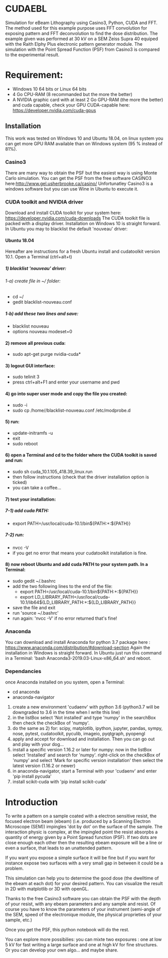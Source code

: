# CUDAEBL
Simulation for eBeam Lithography using Casino3, Python, CUDA and FFT.
The method used for this example purpose uses FFT convolution for exposing pattern and FFT deconvolution to find the dose distribution.
The example given was performed at 30 kV on a SEM Zeiss Supra 40 equiped with the Raith Elphy Plus electronic pattern generator module.
The simulation with the Point Spread Function (PSF) from Casino3 is compared to the experimental result.
# Requirement:
- Windows 10 64 bits or Linux 64 bits
- 4 Go CPU-RAM (8 recommanded but the more the better)
- A NVIDIA graphic card with at least 2 Go GPU-RAM (the more the better) and cuda capable, check your GPU CUDA-capable here: https://developer.nvidia.com/cuda-gpus
## Installation
This work was tested on Windows 10 and Ubuntu 18.04, on linux system you can get more GPU RAM available than on Windows system (95 % instead of 81%).
### Casino3
There are many way to obtain the PSF but the easiest way is using Monte Carlo simulation. You can get the PSF from the free software CASINO3 here:http://www.gel.usherbrooke.ca/casino/
Unfortunatley Casino3 is a windows software but you can use Wine in Ubuntu to execute it.
### CUDA toolkit and NVIDIA driver
Download and install CUDA toolkit for your system here: https://developer.nvidia.com/cuda-downloads
The CUDA toolkit file is packed with a display driver.
Installation on Windows 10 is straight forward. In Ubuntu you may to blacklist the default 'nouveau' driver:
#### Ubuntu 18.04
Hereafter are instructions for a fresh Ubuntu install and cudatoolkit version 10.1. Open a Terminal (ctrl+alt+t)
##### 1) blacklist 'nouveau' driver:
###### 1-a) create file in ~/ folder:
 - cd ~/
 - gedit blacklist-nouveau.conf
##### 1-b) add these two lines and save:
 - blacklist nouveau
 - options nouveau modeset=0
#### 2) remove all previous cuda:
 - sudo apt-get purge nvidia-cuda*
#### 3) logout GUI interface:
 - sudo telinit 3
 - press ctrl+alt+F1 and enter your username and pwd
#### 4) go into super user mode and copy the file you created:
 - sudo -i
 - sudo cp /home/<yourusername>/blacklist-nouveau.conf /etc/modprobe.d
  
#### 5) run:
 - update-initramfs -u
 - exit
 - sudo reboot
#### 6) open a Terminal and cd to the folder where the CUDA toolkit is saved and run:
 - sudo sh cuda_10.1.105_418.39_linux.run
 - then follow instructions (check that the driver installation option is ticked)
 - you can take a coffee...
#### 7) test your installation:
##### 7-1) add cuda PATH:
 - export PATH=/usr/local/cuda-10.1/bin${PATH:+:${PATH}}
##### 7-2) run:
 - nvcc -V
 - if you get no error that means your cudatoolkit installation is fine.
#### 8) now reboot Ubuntu and add cuda PATH to your system path. In a Terminal:
 - sudo gedit ~/.bashrc
 - add the two following lines to the end of the file:
   - export PATH=/usr/local/cuda-10.1/bin${PATH:+:${PATH}}
   - export LD_LIBRARY_PATH=/usr/local/cuda-10.1/lib64${LD_LIBRARY_PATH:+:${LD_LIBRARY_PATH}}
 - save the file and exit
 - run 'source ~/.bashrc'
 - run again: 'nvcc -V' if no error returned that's fine!

### Anaconda
You can download and install Anaconda for python 3.7 package here : https://www.anaconda.com/distribution/#download-section
Again the installation in Windows is straight forward. In Ubuntu just run this command in a Terminal: 'bash Anaconda3-2019.03-Linux-x86_64.sh' and reboot.
### Dependancies
once Anaconda installed on you system, open a Terminal:
 - cd anaconda
 - anaconda-navigator
1) create a new environment 'cudaenv' with python 3.6 (python3.7 will be downgraded to 3.6 in the time when I write this line)
2) in the listBox select 'Not installed' and type 'numpy' in the searchBox then check the checkBox of 'numpy'.
3) do the same as 2) for: scipy, matplotlib, ipython, jupyter, pandas, sympy, nose, pytest, cudatoolkit, pyculib, imageio, pyqtgraph, pyopengl
4) apply and accept for download and installation. Then you can go out and play with your dog...
5) install a specific version 1.16.2 or later for numpy:
  now in the listBox select 'Installed' and search for 'numpy'.
  right-click on the checkBox of 'numpy' and select 'Mark for specific version installation' then select the latest version (1.16.2 or newer)
6) in anaconda-navigator, start a Terminal with your 'cudaenv' and enter 'pip install pycuda'
7) install scikit-cuda with 'pip install scikit-cuda'
# Introduction
To write a pattern on a sample coated with a electron sensitive resist, the focused electron beam (ebeam)  (i.e. produced by a Scanning Electron Microscope (SEM)) impingles 'dot by dot' on the surface of the sample. The interaction physic is complex, at the impingled point the resist absorpbs a quantity of energy given by a Point Spread function (PSF). If two dots are close enough each other then the resulting ebeam exposure will be a line or even a surface, that leads to an unattended pattern.

If you want you expose a simple surface it will be fine but if you want for instance expose two surfaces with a very small gap in between it could be a problem.

This simulation can help you to determine the good dose (the dwelltime of the ebeam at each dot) for your desired pattern. You can visualize the result in 2D with matplotlib or 3D with openGL.

Thanks to the free Casino3 software you can obtain the PSF with the depth of your resist, with any ebeam parameters and any sample and resist. Of course you have to know the parameters of your instrument (semi-angle of the SEM, speed of the electronique module, the physical proprieties of your sample, etc.)

Once you get the PSF, this python notebook will do the rest.

You can explore more possibilies: you can mixte two exposures : one at low 5 kV for fast writing a large surface and one at high kV for fine structures. Or you can develop your own algo... and maybe share.
